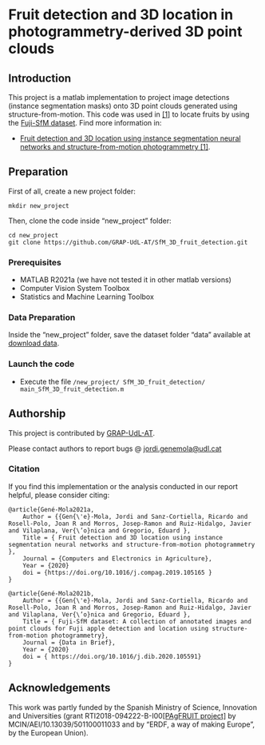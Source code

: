 # Fruit detection and 3D location in photogrammetry-derived 3D point clouds

## Introduction
This project is a matlab implementation to project image detections (instance segmentation masks) onto 3D point clouds generated using structure-from-motion. This code was used in [[1]]( https://doi.org/10.1016/j.compag.2019.105165) to locate fruits by using the [Fuji-SfM dataset]( https://doi.org/10.1016/j.dib.2020.105591). Find more information in:
* [Fruit detection and 3D location using instance segmentation neural networks and structure-from-motion photogrammetry [1]](https://doi.org/10.1016/j.compag.2019.105165).

## Preparation 

First of all, create a new project folder:
```
mkdir new_project
```

Then, clone the code inside “new_project” folder:
```
cd new_project
git clone https://github.com/GRAP-UdL-AT/SfM_3D_fruit_detection.git
```

### Prerequisites

* MATLAB R2021a (we have not tested it in other matlab versions)
* Computer Vision System Toolbox
* Statistics and Machine Learning Toolbox

### Data Preparation

Inside the “new_project” folder, save the dataset folder “data” available at [download data]( http://gofile.me/73Gps/LwEKIW4gd). 

### Launch the code

* Execute the file `/new_project/ SfM_3D_fruit_detection/ main_SfM_3D_fruit_detection.m `


## Authorship

This project is contributed by [GRAP-UdL-AT](https://www.grap.udl.cat/en/).

Please contact authors to report bugs @ jordi.genemola@udl.cat

### Citation

If you find this implementation or the analysis conducted in our report helpful, please consider citing:

    @article{Gené-Mola2021a,
        Author = {{Gen{\'e}-Mola, Jordi and Sanz-Cortiella, Ricardo and Rosell-Polo, Joan R and Morros, Josep-Ramon and Ruiz-Hidalgo, Javier and Vilaplana, Ver{\’o}nica and Gregorio, Eduard },
        Title = { Fruit detection and 3D location using instance segmentation neural networks and structure-from-motion photogrammetry },
        Journal = {Computers and Electronics in Agriculture},
        Year = {2020}
        doi = {https://doi.org/10.1016/j.compag.2019.105165 }
    }
    
    @article{Gené-Mola2021b,
        Author = {{Gen{\'e}-Mola, Jordi and Sanz-Cortiella, Ricardo and Rosell-Polo, Joan R and Morros, Josep-Ramon and Ruiz-Hidalgo, Javier and Vilaplana, Ver{\’o}nica and Gregorio, Eduard },
        Title = { Fuji-SfM dataset: A collection of annotated images and point clouds for Fuji apple detection and location using structure-from-motion photogrammetry},
        Journal = {Data in Brief},
        Year = {2020}
        doi = { https://doi.org/10.1016/j.dib.2020.105591}
    }


## Acknowledgements
This work was partly funded by the Spanish Ministry of Science, Innovation and Universities (grant RTI2018-094222-B-I00[[PAgFRUIT project]]( https://www.pagfruit.udl.cat/en/) by MCIN/AEI/10.13039/501100011033 and by “ERDF, a way of making Europe”, by the European Union).
